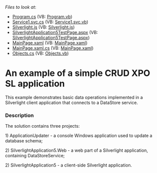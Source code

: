 <!-- default file list -->
*Files to look at*:

* [Program.cs](./CS/ApplicationUpdater/Program.cs) (VB: [Program.vb](./VB/ApplicationUpdater/Program.vb))
* [Service1.svc.cs](./CS/SilverlightApplication5.Web/Service1.svc.cs) (VB: [Service1.svc.vb](./VB/SilverlightApplication5.Web/Service1.svc.vb))
* [Silverlight.js](./CS/SilverlightApplication5.Web/Silverlight.js) (VB: [Silverlight.js](./VB/SilverlightApplication5.Web/Silverlight.js))
* [SilverlightApplication5TestPage.aspx](./CS/SilverlightApplication5.Web/SilverlightApplication5TestPage.aspx) (VB: [SilverlightApplication5TestPage.aspx](./VB/SilverlightApplication5.Web/SilverlightApplication5TestPage.aspx))
* [MainPage.xaml](./CS/SilverlightApplication5/MainPage.xaml) (VB: [MainPage.xaml](./VB/SilverlightApplication5/MainPage.xaml))
* [MainPage.xaml.cs](./CS/SilverlightApplication5/MainPage.xaml.cs) (VB: [MainPage.xaml](./VB/SilverlightApplication5/MainPage.xaml))
* [Objects.cs](./CS/SilverlightApplication5/Objects.cs) (VB: [Objects.vb](./VB/SilverlightApplication5/Objects.vb))
<!-- default file list end -->
# An example of a simple CRUD XPO SL application


<p>This example demonstrates basic data operations implemented in a Silverlight client application that connects to a DataStore service.<br />
</p>


<h3>Description</h3>

<p>The solution contains three projects:</p>
<p>1) ApplicationUpdater - a console Windows application used to update a database schema;</p>
<p>2) SilverlightApplication5.Web - a web part of a Silverlight application, containing DataStoreService;</p>
<p>2) SilverlightApplication5 - a client-side Silverlight application.</p>

<br/>


